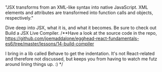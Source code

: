 "JSX transforms from an XML-like syntax into native JavaScript. XML elements and attributes are transformed into function calls and objects, respectively."

Dive deep into JSX, what it is, and what it becomes. Be sure to check out Build a JSX Live Compiler.
/**Have a look at the source code in the repo, https://github.com/joemaddalone/egghead-react-fundamentals-es6/tree/master/lessons/14-build-compiler

I bring in a lib called Behave to get the indentation. It's not React-related and therefore not discussed, but keeps you from having to watch me futz around lining things up. :)
 */
